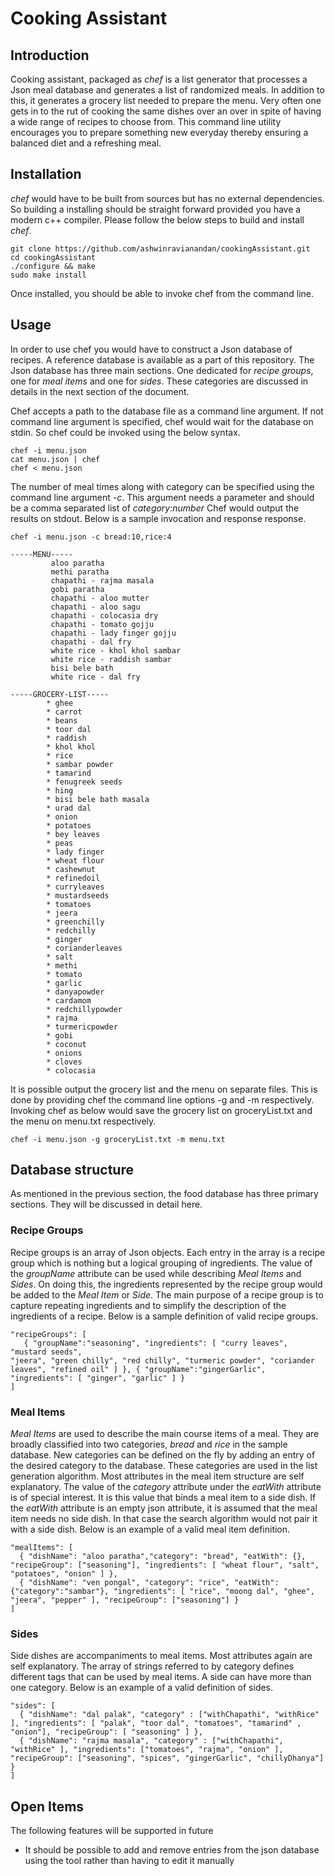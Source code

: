 # Cooking Assistant

## Introduction
Cooking assistant, packaged as _chef_ is a list generator that processes a Json
meal database and generates a list of randomized meals. In addition to this, it
generates a grocery list needed to prepare the menu. Very often one gets in to
the rut of cooking the same dishes over an over in spite of having a wide range
of recipes to choose from. This command line utility encourages you to prepare
something new everyday thereby ensuring a balanced diet and a refreshing meal.

## Installation
_chef_ would have to be built from sources but has no external dependencies. So
building a installing should be straight forward provided you have a modern c++
compiler. Please follow the below steps to build and install _chef_.

    git clone https://github.com/ashwinravianandan/cookingAssistant.git
    cd cookingAssistant
    ./configure && make
    sudo make install

Once installed, you should be able to invoke chef from the command line.

## Usage
In order to use chef you would have to construct a Json database of recipes. A
reference database is available as a part of this repository. The Json database
has three main sections. One dedicated for _recipe groups_, one for _meal items_
and one for _sides_. These categories are discussed in details in the next
section of the document.

Chef accepts a path to the database file as a command line argument. If not
command line argument is specified, chef would wait for the database on stdin.
So chef could be invoked using the below syntax.

    chef -i menu.json
    cat menu.json | chef
    chef < menu.json

The number of meal times along with category can be specified using the command
line argument _-c_. This argument needs a parameter and should be a comma
separated list of _category:number_ Chef would output the results on stdout.
Below is a sample invocation and response response.

    chef -i menu.json -c bread:10,rice:4

    -----MENU-----
             aloo paratha
             methi paratha
             chapathi - rajma masala
             gobi paratha
             chapathi - aloo mutter
             chapathi - aloo sagu
             chapathi - colocasia dry
             chapathi - tomato gojju
             chapathi - lady finger gojju
             chapathi - dal fry
             white rice - khol khol sambar
             white rice - raddish sambar
             bisi bele bath
             white rice - dal fry
    
    -----GROCERY-LIST-----
            * ghee
            * carrot
            * beans
            * toor dal
            * raddish
            * khol khol
            * rice
            * sambar powder
            * tamarind
            * fenugreek seeds
            * hing
            * bisi bele bath masala
            * urad dal
            * onion
            * potatoes
            * bey leaves
            * peas
            * lady finger
            * wheat flour
            * cashewnut
            * refinedoil
            * curryleaves
            * mustardseeds
            * tomatoes
            * jeera
            * greenchilly
            * redchilly
            * ginger
            * corianderleaves
            * salt
            * methi
            * tomato
            * garlic
            * danyapowder
            * cardamom
            * redchillypowder
            * rajma
            * turmericpowder
            * gobi
            * coconut
            * onions
            * cloves
            * colocasia

It is possible output the grocery list and the menu on separate files. This is
done by providing chef the command line options -g and -m respectively. Invoking
chef as below would save the grocery list on groceryList.txt and the menu on
menu.txt respectively.

    chef -i menu.json -g groceryList.txt -m menu.txt

## Database structure
As mentioned in the previous section, the food database has three primary
sections. They will be discussed in detail here.

### Recipe Groups
Recipe groups is an array of Json objects. Each entry in the array is a recipe
group which is nothing but a logical grouping of ingredients. The value of the
_groupName_ attribute can be used while describing _Meal Items_ and _Sides_.
On doing this, the ingredients represented by the recipe group would be added
to the _Meal Item_ or _Side_. The main purpose of a recipe group is to capture
repeating ingredients and to simplify the description of the ingredients of a
recipe.  Below is a sample definition of valid recipe groups.

    "recipeGroups": [
       { "groupName":"seasoning", "ingredients": [ "curry leaves", "mustard seeds",
    "jeera", "green chilly", "red chilly", "turmeric powder", "coriander leaves", "refined oil" ] }, { "groupName":"gingerGarlic", "ingredients": [ "ginger", "garlic" ] }
    ]

### Meal Items
_Meal Items_ are used to describe the main course items of a meal. They are
broadly classified into two categories, _bread_ and _rice_ in the sample
database. New categories can be defined on the fly by adding an entry of
the desired category to the database. These categories are used in the list
generation algorithm. Most attributes in the meal item structure are self
explanatory. The value of the _category_ attribute under the _eatWith_ attribute
is of special interest. It is this value that binds a meal item to a side dish.
If the _eatWith_ attribute is an empty json attribute, it is assumed that the
meal item needs no side dish. In that case the search algorithm would not pair
it with a side dish. Below is an example of a valid meal item definition.

    "mealItems": [
      { "dishName": "aloo paratha","category": "bread", "eatWith": {}, "recipeGroup": ["seasoning"], "ingredients": [ "wheat flour", "salt", "potatoes", "onion" ] },
      { "dishName": "ven pongal", "category": "rice", "eatWith": {"category":"sambar"}, "ingredients": [ "rice", "moong dal", "ghee", "jeera", "pepper" ], "recipeGroup": ["seasoning"] }
    ]


### Sides
Side dishes are accompaniments to meal items. Most attributes again are self
explanatory. The array of strings referred to by category defines different tags
that can be used by meal items. A side can have more than one category.  Below is an example of a valid definition of sides.

    "sides": [
      { "dishName": "dal palak", "category" : ["withChapathi", "withRice" ], "ingredients": [ "palak", "toor dal", "tomatoes", "tamarind" , "onion"], "recipeGroup": [ "seasoning" ] },
      { "dishName": "rajma masala", "category" : ["withChapathi", "withRice" ], "ingredients": ["tomatoes", "rajma", "onion" ], "recipeGroup": ["seasoning", "spices", "gingerGarlic", "chillyDhanya"] }
    ]

## Open Items
The following features will be supported in future

   * It should be possible to add and remove entries from the json database using the tool rather than having to edit it manually
